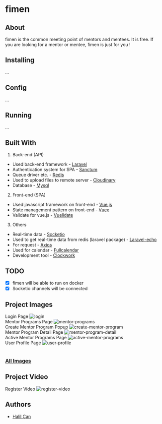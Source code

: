# fimen

## About
fimen is the common meeting point of mentors and mentees. It is free. If you are looking for a mentor or mentee, fimen is just for you !

## Installing
...
## Config
...
## Running
...

## Built With
1. Back-end (API)
  - Used back-end framework - [Laravel](https://laravel.com/)
  - Authentication system for SPA - [Sanctum](https://laravel.com/docs/8.x/sanctum)
  - Queue driver etc. - [Redis](https://redis.io/)
  - Used to upload files to remote server - [Cloudinary](https://cloudinary.com/)
  - Database - [Mysql](https://www.mysql.com/)
2. Front-end (SPA)
  - Used javascript framework on front-end - [Vue.js](https://vuejs.org/)
  - State management pattern on front-end - [Vuex](https://vuex.vuejs.org/)
  - Validate for vue.js - [Vuelidate](https://vuelidate.js.org/)
3. Others
  - Real-time data - [Socketio](https://socket.io/) 
  - Used to get real-time data from redis (laravel package) - [Laravel-echo](https://www.npmjs.com/package/laravel-echo)
  - For request - [Axios](https://www.npmjs.com/package/axios) 
  - Used for calendar - [Fullcalendar](https://fullcalendar.io/)
  - Development tool - [Clockwork](https://github.com/itsgoingd/clockwork) 

## TODO
 - [x] fimen will be able to run on docker
 - [x] Socketio channels will be connected

## Project Images
Login Page
![login](https://github.com/halilcn/mentor-project/blob/main/project-images/giris-yap.PNG)
<br/>
Mentor Programs Page
![mentor-programs](https://github.com/halilcn/mentor-project/blob/main/project-images/mentor-programlari.PNG)
<br/>
Create Mentor Program Popup
![create-mentor-program](https://github.com/halilcn/mentor-project/blob/main/project-images/mentor-program-olusturma.PNG)
<br/>
Mentor Program Detail Page
![mentor-program-detail](https://github.com/halilcn/mentor-project/blob/main/project-images/mentor-program-detay.PNG)
<br/>
Active Mentor Programs Page
![active-mentor-programs](https://github.com/halilcn/mentor-project/blob/main/project-images/aktif-mentor-programlari.PNG)
<br/>
User Profile Page
![user-profile](https://github.com/halilcn/mentor-project/blob/main/project-images/kullanici-profil.PNG)
<br/>
<br/>

### [All Images](https://github.com/halilcn/mentor-project/tree/main/project-images)

## Project Video
Register Video
![register-video](https://github.com/halilcn/mentor-project/blob/main/project-videos/register.gif)

## Authors
 - [Halil Can](https://github.com/halilcn)
 
 

